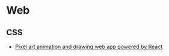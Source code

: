 # Web

## CSS

- [Pixel art animation and drawing web app powered by React](https://github.com/jvalen/pixel-art-react)
